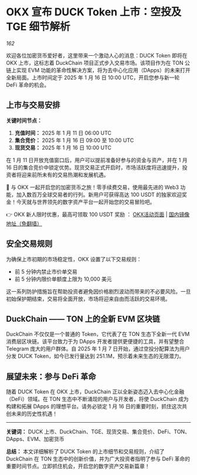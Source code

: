 # OKX 宣布 DUCK Token 上市：空投及 TGE 细节解析

*162*

欢迎各位加密货币爱好者，这里带来一个激动人心的消息：DUCK Token 即将在 OKX 上市，这标志着 DuckChain 项目正式步入交易市场。该项目作为在 TON 公链上实现 EVM 功能的革命性解决方案，将为去中心化应用（DApps）的未来打开全新局面。上市时间定于 2025 年 1 月 16 日 10:00 UTC，开启您参与新一轮 DeFi 革命的机会。

## 上市与交易安排

**关键时间节点：**
1. **充值时间：** 2025 年 1 月 11 日 06:00 UTC  
2. **集合竞价：** 2025 年 1 月 16 日 09:00 至 10:00 UTC  
3. **现货交易：** 2025 年 1 月 16 日 10:00 UTC

在 1 月 11 日开放充值窗口后，用户可以提前准备好参与的资金与资产，并在 1 月 16 日的集合竞价中锁定优势。现货交易正式开启时，市场活跃度将迅速提升，投资者将迎来前所未有的交易热潮和发展机遇。

🚀 与 OKX 一起开启您的加密货币之旅！零手续费交易，使用最先进的 Web3 功能，加入数百万全球交易者的行列。新用户可获得高达 100 USDT 的独家欢迎奖金！今天就与世界领先的数字资产平台一起开始您的交易冒险吧。

👉 OKX 新人限时优惠，最高可领取 100 USDT 奖励 ： [OKX活动页面](https://bit.ly/OKXe) | [国内镜像地址（免翻墙）](https://bit.ly/okX)

## 安全交易规则

为确保上市初期的市场稳定性，OKX 设置了以下交易规则：
- 前 5 分钟内禁止市价单交易
- 前 5 分钟内限价单额度上限为 10,000 美元

这一系列防护措施旨在帮助投资者避免因价格剧烈波动而带来的不必要风险。一旦初始保护期结束，交易将全面开放，市场将迎来自由而活跃的交易环境。

## DuckChain —— TON 上的全新 EVM 区块链

DuckChain 不仅仅是一个普通的 Token，它代表了在 TON 生态下全新一代 EVM 消费层区块链。该平台致力于为 DApps 开发者提供更便捷的工具，并有望整合 Telegram 庞大的用户群体。自 2025 年 1 月 7 日开始，通过空投分配算法为用户分发 DUCK Token，如今已发行量达到 251.1M，预示着未来生态的无限潜力。

## 展望未来：参与 DeFi 革命

随着 DUCK Token 在 OKX 上市，DuckChain 正以全新姿态迈入去中心化金融（DeFi）领域。在 TON 生态中不断涌现的用户与开发者，将使 DuckChain 成为构建和拓展 DApps 的理想平台。请务必锁定 1 月 16 日的重要时刻，抓住这次共创未来的历史性机遇！

---

**关键词：** DUCK 上市、DuckChain、TGE、现货交易、集合竞价、DeFi、TON、DApps、EVM、加密货币  

**总结：** 本文详细解析了 DUCK Token 的上市细节和交易规则，介绍了 DuckChain 在 TON 生态中的创新价值，并为广大投资者指明了参与 DeFi 革命的重要时间节点。立即抓住机会，开启您的数字资产交易新篇章！